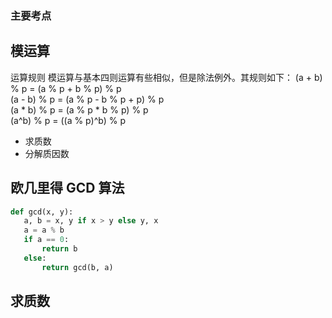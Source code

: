 ### 主要考点 ###

## 模运算 ##
运算规则
模运算与基本四则运算有些相似，但是除法例外。其规则如下：
(a + b) % p = (a % p + b % p) % p    
(a - b) % p = (a % p - b % p + p) % p    
(a * b) % p = (a % p * b % p) % p    
(a^b) % p = ((a % p)^b) % p  

* 求质数
* 分解质因数

## 欧几里得 GCD 算法 ##

```python
def gcd(x, y):
   a, b = x, y if x > y else y, x
   a = a % b
   if a == 0:
       return b
   else:
       return gcd(b, a)
```

## 求质数 ##
